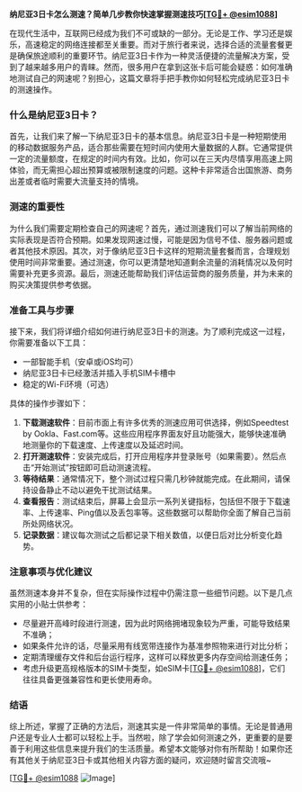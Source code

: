 **纳尼亚3日卡怎么测速？简单几步教你快速掌握测速技巧[[TG💪+ @esim1088](https://t.me/s/esim1088)]**

在现代生活中，互联网已经成为我们不可或缺的一部分。无论是工作、学习还是娱乐，高速稳定的网络连接都至关重要。而对于旅行者来说，选择合适的流量套餐更是确保旅途顺利的重要环节。纳尼亚3日卡作为一种灵活便捷的流量解决方案，受到了越来越多用户的青睐。然而，很多用户在拿到这张卡后可能会疑惑：如何准确地测试自己的网速呢？别担心，这篇文章将手把手教你如何轻松完成纳尼亚3日卡的测速操作。

### 什么是纳尼亚3日卡？

首先，让我们来了解一下纳尼亚3日卡的基本信息。纳尼亚3日卡是一种短期使用的移动数据服务产品，适合那些需要在短时间内使用大量数据的人群。它通常提供一定的流量额度，在规定的时间内有效。比如，你可以在三天内尽情享用高速上网体验，而无需担心超出预算或被限制速度的问题。这种卡非常适合出国旅游、商务出差或者临时需要大流量支持的情境。

### 测速的重要性

为什么我们需要定期检查自己的网速呢？首先，通过测速我们可以了解当前网络的实际表现是否符合预期。如果发现网速过慢，可能是因为信号不佳、服务器问题或者其他技术原因。其次，对于像纳尼亚3日卡这样的短期流量套餐而言，合理规划使用时间非常重要。通过测速，你可以更清楚地知道剩余流量的消耗情况以及何时需要补充更多资源。最后，测速还能帮助我们评估运营商的服务质量，并为未来的购买决策提供参考依据。

### 准备工具与步骤

接下来，我们将详细介绍如何进行纳尼亚3日卡的测速。为了顺利完成这一过程，你需要准备以下工具：
- 一部智能手机（安卓或iOS均可）
- 纳尼亚3日卡已经激活并插入手机SIM卡槽中
- 稳定的Wi-Fi环境（可选）

具体的操作步骤如下：
1. **下载测速软件**：目前市面上有许多优秀的测速应用可供选择，例如Speedtest by Ookla、Fast.com等。这些应用程序界面友好且功能强大，能够快速准确地测量你的下载速度、上传速度以及延迟时间。
2. **打开测速软件**：安装完成后，打开应用程序并登录账号（如果需要）。然后点击“开始测试”按钮即可启动测速流程。
3. **等待结果**：通常情况下，整个测试过程只需几秒钟就能完成。在此期间，请保持设备静止不动以避免干扰测试结果。
4. **查看报告**：测试结束后，屏幕上会显示一系列关键指标，包括但不限于下载速率、上传速率、Ping值以及丢包率等。这些数据可以帮助你全面了解自己当前所处网络状况。
5. **记录数据**：建议每次测试之后都记录下相关数值，以便日后对比分析变化趋势。

### 注意事项与优化建议

虽然测速本身并不复杂，但在实际操作过程中仍需注意一些细节问题。以下是几点实用的小贴士供参考：
- 尽量避开高峰时段进行测速，因为此时网络拥堵现象较为严重，可能导致结果不准确；
- 如果条件允许的话，尽量采用有线宽带连接作为基准参照物来进行对比分析；
- 定期清理缓存文件和后台运行程序，这样可以释放更多内存空间给测速任务；
- 考虑升级更高规格版本的SIM卡类型，如eSIM卡[[TG💪+ @esim1088](https://t.me/s/esim1088)]，它们往往具备更强兼容性和更长使用寿命。

### 结语

综上所述，掌握了正确的方法后，测速其实是一件非常简单的事情。无论是普通用户还是专业人士都可以轻松上手。当然啦，除了学会如何测速之外，更重要的是要善于利用这些信息来提升我们的生活质量。希望本文能够对你有所帮助！如果你还有其他关于纳尼亚3日卡或其他相关内容方面的疑问，欢迎随时留言交流哦~

[[TG💪+ @esim1088](https://t.me/s/esim1088) ![Image](https://i.postimg.cc/4NQfJmqS/Snipaste-2025-05-13-00-14-12.png)]